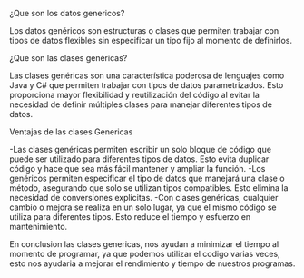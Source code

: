 ¿Que son los datos genericos?

Los datos genéricos son estructuras o clases que permiten trabajar con tipos de datos flexibles sin especificar un tipo fijo al momento de definirlos.

¿Que son las clases genéricas?

Las clases genéricas son una característica poderosa de lenguajes como Java y C# que permiten trabajar con tipos de datos parametrizados. Esto proporciona mayor flexibilidad y reutilización del código al evitar la necesidad de definir múltiples clases para manejar diferentes tipos de datos.

Ventajas de las clases Genericas

-Las clases genéricas permiten escribir un solo bloque de código que puede ser utilizado para diferentes tipos de datos. Esto evita duplicar código y hace que sea más fácil mantener y ampliar la función.
-Los genéricos permiten especificar el tipo de datos que manejará una clase o método, asegurando que solo se utilizan tipos compatibles. Esto elimina la necesidad de conversiones explícitas.
-Con clases genéricas, cualquier cambio o mejora se realiza en un solo lugar, ya que el mismo código se utiliza para diferentes tipos. Esto reduce el tiempo y esfuerzo en mantenimiento.

En conclusion las clases genericas, nos ayudan a minimizar el tiempo al momento de programar, ya que podemos utilizar el codigo varias veces, esto nos ayudaria a mejorar el rendimiento y tiempo de nuestros programas.
